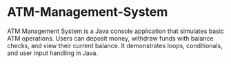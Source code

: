 # ATM-Management-System
ATM Management System is a Java console application that simulates basic ATM operations. Users can deposit money, withdraw funds with balance checks, and view their current balance. It demonstrates loops, conditionals, and user input handling in Java.
